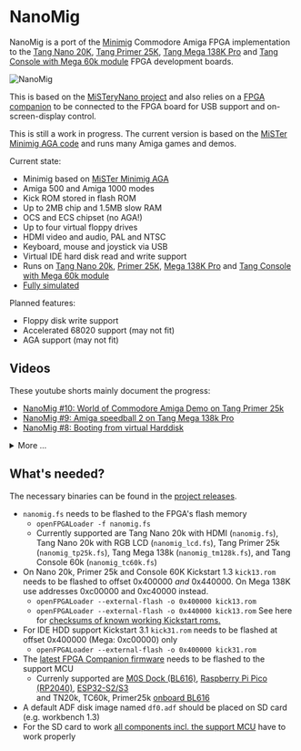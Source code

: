 # NanoMig

NanoMig is a port of the [Minimig](https://en.wikipedia.org/wiki/Minimig) Commodore Amiga FPGA implementation to the [Tang Nano 20K](https://wiki.sipeed.com/hardware/en/tang/tang-nano-20k/nano-20k.html), [Tang Primer 25K](https://wiki.sipeed.com/hardware/en/tang/tang-primer-25k/primer-25k.html), [Tang Mega 138K Pro](https://wiki.sipeed.com/hardware/en/tang/tang-mega-138k/mega-138k-pro.html) and [Tang Console with Mega 60k module](https://wiki.sipeed.com/hardware/en/tang/tang-console/mega-console.html) FPGA development boards.


![NanoMig](doc/nanomig.jpg)

This is based on the [MiSTeryNano project](https://github.com/harbaum/MiSTeryNano/) and also relies on a [FPGA companion](http://github.com/harbaum/FPGA-Companion) to be connected to the FPGA board for USB support and on-screen-display control.

This is still a work in progress. The current version is based on the [MiSTer Minimig AGA code](https://github.com/MiSTer-devel/Minimig-AGA_MiSTer) and runs many Amiga games and demos.

Current state:

  * Minimig based on [MiSTer Minimig AGA](https://github.com/MiSTer-devel/Minimig-AGA_MiSTer)
  * Amiga 500 and Amiga 1000 modes
  * Kick ROM stored in flash ROM
  * Up to 2MB chip and 1.5MB slow RAM
  * OCS and ECS chipset (no AGA!)
  * Up to four virtual floppy drives
  * HDMI video and audio, PAL and NTSC
  * Keyboard, mouse and joystick via USB
  * Virtual IDE hard disk read and write support
  * Runs on [Tang Nano 20k](https://wiki.sipeed.com/hardware/en/tang/tang-nano-20k/nano-20k.html), [Primer 25K](https://wiki.sipeed.com/hardware/en/tang/tang-primer-25k/primer-25k.html), [Mega 138K Pro](https://wiki.sipeed.com/hardware/en/tang/tang-mega-138k/mega-138k-pro.html) and [Tang Console with Mega 60k module](https://wiki.sipeed.com/hardware/en/tang/tang-console/mega-console.html)
  * [Fully simulated](sim)

Planned features:
  * Floppy disk write support
  * Accelerated 68020 support (may not fit)
  * AGA support (may not fit)

## Videos

These youtube shorts mainly document the progress:

  * [NanoMig #10: World of Commodore Amiga Demo on Tang Primer 25k](https://youtube.com/shorts/XdLlrg1wgko)
  * [NanoMig #9: Amiga speedball 2 on Tang Mega 138k Pro](https://youtube.com/shorts/NHFjJwGAOZ0)
  * [NanoMig #8: Booting from virtual Harddisk](https://youtube.com/shorts/9LJ0tsSZb60)

<details><summary>More ...</summary>
<ul>
  <li><a href="https://youtube.com/shorts/vbYURdxtEAQ">NanoMig #7: Tiniest Amiga running Gods</a></li>
  <li><a href="https://youtube.com/shorts/uFKjddN-WSA">NanoMig #6: First signs of life with the 68ec020</a></li>
  <li><a href="https://youtube.com/shorts/PSqerpTvJrw">NanoMig #5: Cheap FPGA Amiga finally runs Planet Rocklobster Demo</a></li>
  <li><a href="https://youtube.com/shorts/00sgeovKQa4">NanoMig #4: Running Amiga Pro tracker on the Tang Nano 20k</a></li>
  <li><a href="https://www.youtube.com/shorts/ZvdcHXi-k2g">NanoMig #3: Booting workbench for the first time on Tang Nano 20k</a></li>
  <li><a href="https://www.youtube.com/shorts/5n52x6f5NDI">NanoMig #2: USB keyboard and audio for the FPGA Amiga</a></li>
  <li><a href="https://www.youtube.com/shorts/ti7aLr5Kjqc">NanoMig #1: Amiga DiagROM booting on Tang Nano 20k</a></li>
</ul>
</details>

## What's needed?

The necessary binaries can be found in the [project releases](https://github.com/harbaum/NanoMig/releases).

  * ```nanomig.fs``` needs to be flashed to the FPGA's flash memory
    * ```openFPGALoader -f nanomig.fs```
    * Currently supported are Tang Nano 20k with HDMI (```nanomig.fs```), Tang Nano 20k with RGB LCD (```nanomig_lcd.fs```), Tang Primer 25k (```nanomig_tp25k.fs```), Tang Mega 138k (```nanomig_tm128k.fs```), and Tang Console 60k (```nanomig_tc60k.fs```)
  * On Nano 20k, Primer 25k and Console 60K Kickstart 1.3 ```kick13.rom``` needs to be flashed to offset 0x400000 _and_ 0x440000. On Mega 138K use addresses 0xc00000 and 0xc40000 instead.
    * ```openFPGALoader --external-flash -o 0x400000 kick13.rom```
    * ```openFPGALoader --external-flash -o 0x440000 kick13.rom```
    See here for [checksums of known working Kickstart roms.](https://github.com/MiSTle-Dev/NanoMig/blob/main/doc/KICKSTART_ROMS.md)
  * For IDE HDD support Kickstart 3.1 ```kick31.rom``` needs to be flashed at offset 0x400000 (Mega: 0xc00000) only
    * ```openFPGALoader --external-flash -o 0x400000 kick31.rom```
  * The [latest FPGA Companion firmware](http://github.com/harbaum/FPGA-Companion) needs to be flashed to the support MCU
    * Currenly supported are [M0S Dock (BL616)](https://github.com/harbaum/FPGA-Companion/tree/main/src/bl616), [Raspberry Pi Pico (RP2040)](https://github.com/harbaum/FPGA-Companion/tree/main/src/rp2040), [ESP32-S2/S3](https://github.com/harbaum/FPGA-Companion/tree/main/src/esp32)  
    and TN20k, TC60k, Primer25k [onboard BL616](https://en.bouffalolab.com/)
  * A default ADF disk image named ```df0.adf``` should be placed on SD card (e.g. workbench 1.3)
  * For the SD card to work [all components incl. the support MCU](https://github.com/harbaum/NanoMig/issues/5) have to work properly
